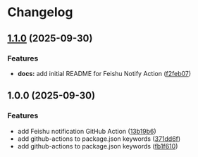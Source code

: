 # Changelog

## [1.1.0](https://github.com/gaming-org/feishu-notify-action/compare/v1.0.0...v1.1.0) (2025-09-30)


### Features

* **docs:** add initial README for Feishu Notify Action ([f2feb07](https://github.com/gaming-org/feishu-notify-action/commit/f2feb075a83b9751f36682ec4145e7c7bff47efb))

## 1.0.0 (2025-09-30)


### Features

* add Feishu notification GitHub Action ([13b19b6](https://github.com/gaming-org/feishu-notify-action/commit/13b19b63fdecdbd0e326e115d210129112346861))
* add github-actions to package.json keywords ([371dd6f](https://github.com/gaming-org/feishu-notify-action/commit/371dd6f31ec5295c46a09e37e2eee6d8c76c23da))
* add github-actions to package.json keywords ([fb1f610](https://github.com/gaming-org/feishu-notify-action/commit/fb1f610138459637bd8989e87628e30efa1fa954))
